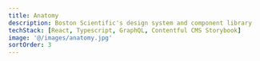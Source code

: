 ```yaml
---
title: Anatomy
description: Boston Scientific's design system and component library
techStack: [React, Typescript, GraphQL, Contentful CMS Storybook]
image: '@/images/anatomy.jpg'
sortOrder: 3
---
```

